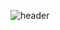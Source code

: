 ![header](https://capsule-render.vercel.app/api?type=waving&color=gradient&height=300&section=header&text=Stay%20positive.%20Good%20days%20are%20on%20their%20way.%20%20%20%20%20%20%20%20%20%20)





<!--
**holysik/holysik** is a ✨ _special_ ✨ repository because its `README.md` (this file) appears on your GitHub profile.

Here are some ideas to get you started:

- 🔭 I’m currently working on ...
- 🌱 I’m currently learning ...
- 👯 I’m looking to collaborate on ...
- 🤔 I’m looking for help with ...
- 💬 Ask me about ...
- 📫 How to reach me: ...
- 😄 Pronouns: ...
- ⚡ Fun fact: ...
-->
